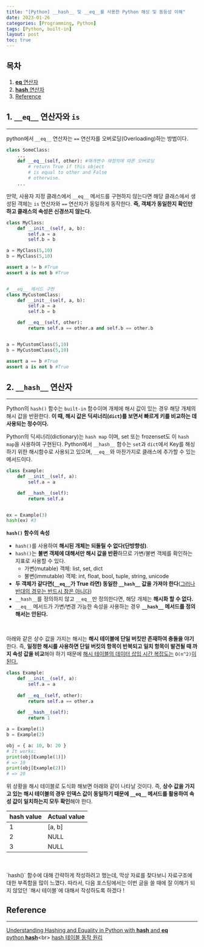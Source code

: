 ```yaml
---
title: "[Python] __hash__ 및 __eq__를 사용한 Python 해싱 및 동등성 이해"
date: 2023-01-26
categories: [Programming, Python]
tags: [Python, built-in]
layout: post
toc: true
---
```



## 목차
1. [__eq__ 연산자](#1-__eq__-연산자와-is)
2. [__hash__ 연산자](#2-__hash__-연산자)
3. [Reference](#reference)


## 1. `__eq__` 연산자와 `is`
---

python에서 `__eq__` 연산자는 `==` 연산자를 오버로딩(Overloading)하는 방법이다.
```python
class SomeClass:
    ...
    def __eq__(self, other): #매개변수 재정의에 따른 오버로딩
        # return True if this object
        # is equal to other and False
        # otherwise.
    ...
```

만약, 사용자 지정 클래스에서 `__eq__` 메서드를 구현하지 않는다면 해당 클래스에서 생성된 객체는 `is` 연산자와 `==` 연산자가 동일하게 동작한다. **즉, 객체가 동일한지 확인만 하고 클래스의 속성은 신경쓰지 않는다.**

```python
class MyClass:
    def __init__(self, a, b):
        self.a = a
        self.b = b

a = MyClass(5,10)
b = MyClass(5,10)

assert a != b #True
assert a is not b #True


# __eq__ 메서드 구현
class MyCustomClass:
    def __init__(self, a, b):
        self.a = a
        self.b = b

    def __eq__(self, other):
        return self.a == other.a and self.b == other.b


a = MyCustomClass(5,10)
b = MyCustomClass(5,10)

assert a == b #True
assert a is not b #True
```

## 2. `__hash__` 연산자
---
Python의 `hash()` 함수는 `built-in` 함수이며 개체에 해시 값이 있는 경우 해당 개체의 해시 값을 반환한다. **이 때, 해시 값은 딕셔너리(`dict`)를 보면서 빠르게 키를 비교하는 데 사용되는 정수이다.**

Python의 딕셔너리(dictionary)는 `hash map` 이며, set 또는 frozenset도 이 `hash map`을 사용하여 구현된다. Python에서 `__hash__` 함수는 `set`과 `dict`에서 Key를 해싱하기 위한 해시함수로 사용되고 있으며, `__eq__`와 마찬가지로 클래스에 추가할 수 있는 메서드이다.
```python
class Example:
    def __init__(self, a):
        self.a = a

    def __hash__(self):
        return self.a


ex = Example(3)
hash(ex) #3
```

**`hash()` 함수의 속성**
- `hash()`를 사용하여 **해시된 개체는 되돌릴 수 없다(단방향성)**.
- `hash()`는 **불변 객체에 대해서만 해시 값을 반환**하므로 가변/불변 객체를 확인하는 지표로 사용할 수 있다.
  - 가변(mutable) 객체: list, set, dict
  - 불변(immutable) 객체: int, float, bool, tuple, string, unicode
- **두 객체가 같다면(`__eq__`가 True 라면) 동일한 `__hash__` 값을 가져야 한다**(<u>그러나 반대의 경우는 반드시 참은 아니다</u>)
- `__hash__`를 정의하지 않고 `__eq__`만 정의한다면, 해당 개체는 **해시화 할 수 없다.**
- `__eq__` 메서드가 가변/변경 가능한 속성을 사용하는 경우 **`__hash__` 메서드를 정의해서는 안된다.**

<br>

아래와 같은 상수 값을 가지는 해시는 **해시 테이블에 단일 버킷만 존재하여 충돌을 야기**한다. 즉, **일정한 해시를 사용하면 단일 버킷의 항목이 반복되고 일치 항목이 발견될 때 까지 속성 값을 비교**해야 하기 때문에 <u>해시 테이블의 데이터 삽입 시간 복잡도는</u> `O(n^2)`<u>이 된다.</u>
```python
class Example:
    def __init__(self, a):
        self.a = a
        
    def __eq__(self, other):
        return self.a == other.a
    
    def __hash__(self):
        return 1

a = Example(1)
b = Example(2)

obj = { a: 10, b: 20 }
# It works:
print(obj[Example(1)])
# => 10
print(obj[Example(2)])
# => 20
```

위 상황을 해시 테이블로 도식화 해보면 아래와 같이 나타날 것이다. 즉, **상수 값을 가지고 있는 해시 테이블의 경우 인덱스 값이 동일하기 때문에 `__eq__` 메서드를 활용하여 속성 값이 일치하는지 모두 확인**해야 한다.

| hash value | Actual value |
|------------|--------------|
|      1     |    [a, b]    |
|      2     |     NULL     |
|      3     |     NULL     |

<br>
<br>
`hash()` 함수에 대해 간략하게 작성하려고 했는데, 막상 자료를 찾다보니 자료구조에 대한 부족함을 많이 느꼈다. 따라서, 다음 포스팅에서는 이번 글을 쓸 때에 잘 이해가 되지 않았던 `해시 테이블`에 대해서 작성하도록 하겠다 !
<br>

## Reference
---
[Understanding Hashing and Equality in Python with __hash__ and __eq__](https://levelup.gitconnected.com/understanding-hashing-and-equality-in-python-with-hash-and-eq-12f6da79e8ad)<br>
[python __hash__](https://docs.python.org/3.9/reference/datamodel.html#object.__hash__)<br>
[hash 테이블 동작 원리](https://stackoverflow.com/a/32280685)